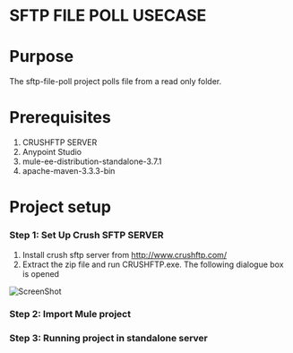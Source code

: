 # SFTP FILE POLL USECASE

Purpose
=======

The sftp-file-poll project polls file from a read only folder.

Prerequisites
=============

1. CRUSHFTP SERVER
2. Anypoint Studio
3. mule-ee-distribution-standalone-3.7.1
4. apache-maven-3.3.3-bin

Project setup
==============

### Step 1: Set Up Crush SFTP SERVER

1. Install crush sftp server from <a href="http://www.crushftp.com/"> http://www.crushftp.com/
2. Extract the zip file and run CRUSHFTP.exe. The following dialogue box is opened
 
 ![ScreenShot](https://raw.githubusercontent.com/indiramallick1988/Demo2/master/tool/crushftpexe.PNG)

### Step 2: Import Mule project

### Step 3: Running project in standalone server

